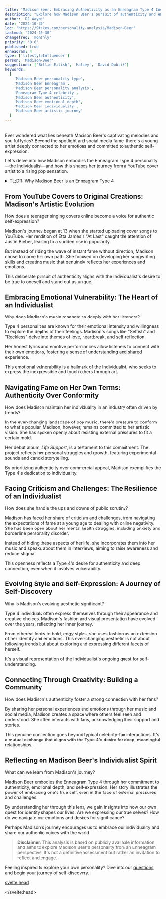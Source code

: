 ```yaml
---
title: 'Madison Beer: Embracing Authenticity as an Enneagram Type 4 Individualist'
description: "Explore how Madison Beer's pursuit of authenticity and emotional depth reflects her Enneagram Type 4 personality, shaping her journey from YouTube sensation to rising pop star."
author: 'DJ Wayne'
date: '2024-10-30'
loc: 'https://9takes.com/personality-analysis/Madison-Beer'
lastmod: '2024-10-30'
changefreq: 'monthly'
priority: '0.6'
published: true
enneagram: 4
type: ['lifestyleInfluencer']
person: 'Madison-Beer'
suggestions: ['Billie Eilish', 'Halsey', 'David Dobrik']
keywords:
  [
    'Madison Beer personality type',
    'Madison Beer Enneagram',
    'Madison Beer personality analysis',
    'Enneagram Type 4 celebrity',
    'Madison Beer authenticity',
    'Madison Beer emotional depth',
    'Madison Beer individuality',
    'Madison Beer artistic journey'
  ]
---
```


<!-- suggestions: ['Billie Eilish', 'Lorde', 'Halsey', 'Melanie Martinez', 'Troye Sivan'] -->

<script>
  import PopCard from "$lib/components/atoms/PopCard.svelte";
  import BlogPurpose from '$lib/components/blog/BlogPurpose.svelte';
</script>

<div
  style="display: flex;
    justify-content: center;
    margin: 1rem 0;
  "
>
  <PopCard
    image={`/types/4s/${'Madison-Beer'}.webp`}
    showIcon={false}
    enneagramType="4"
    displayText="Madison Beer"
    subtext=""
  />
</div>

<p class="firstLetter">Ever wondered what lies beneath Madison Beer's captivating melodies and soulful lyrics? Beyond the spotlight and social media fame, there's a young artist deeply connected to her emotions and committed to authentic self-expression.</p>

Let's delve into how Madison embodies the Enneagram Type 4 personality—the Individualist—and how this shapes her journey from a YouTube cover artist to a rising pop sensation.

<details>
<summary class="accordion">TL;DR: Why Madison Beer is an Enneagram Type 4</summary>
<div class="panel">
<ul>
<li><b>Authentic Self-Expression:</b> Madison's commitment to staying true to herself and her art reflects the Individualist's desire for authenticity and uniqueness.</li>

<li><b>Emotional Depth:</b> Her music often explores complex emotions and personal experiences, showcasing a Type 4's capacity for profound feeling and introspection.</li>

<li><b>Quest for Identity:</b> Madison's evolving style and artistic direction highlight the Individualist's journey toward self-discovery and significance.</li>

<li><b>Sensitivity to Criticism:</b> Her openness about mental health struggles indicates a Type 4's heightened sensitivity and desire to be understood.</li>

<li><b>Core Motivation:</b> At her core, Madison seeks to express her true self and create meaningful art—a hallmark of the Type 4 personality.</li>
</ul>
</div>
</details>

## From YouTube Covers to Original Creations: Madison's Artistic Evolution

How does a teenager singing covers online become a voice for authentic self-expression?

Madison's journey began at 13 when she started uploading cover songs to YouTube. Her rendition of Etta James's "At Last" caught the attention of Justin Bieber, leading to a sudden rise in popularity.

But instead of riding the wave of instant fame without direction, Madison chose to carve her own path. She focused on developing her songwriting skills and creating music that genuinely reflects her experiences and emotions.

This deliberate pursuit of authenticity aligns with the Individualist's desire to be true to oneself and stand out as unique.

## Embracing Emotional Vulnerability: The Heart of an Individualist

Why does Madison's music resonate so deeply with her listeners?

Type 4 personalities are known for their emotional intensity and willingness to explore the depths of their feelings. Madison's songs like "Selfish" and "Reckless" delve into themes of love, heartbreak, and self-reflection.

Her honest lyrics and emotive performances allow listeners to connect with their own emotions, fostering a sense of understanding and shared experience.

This emotional vulnerability is a hallmark of the Individualist, who seeks to express the inexpressible and touch others through art.

## Navigating Fame on Her Own Terms: Authenticity Over Conformity

How does Madison maintain her individuality in an industry often driven by trends?

In the ever-changing landscape of pop music, there's pressure to conform to what's popular. Madison, however, remains committed to her artistic vision. She has spoken openly about resisting external pressures to fit a certain mold.

Her debut album, _Life Support_, is a testament to this commitment. The project reflects her personal struggles and growth, featuring experimental sounds and candid storytelling.

By prioritizing authenticity over commercial appeal, Madison exemplifies the Type 4's dedication to individuality.

## Facing Criticism and Challenges: The Resilience of an Individualist

How does she handle the ups and downs of public scrutiny?

Madison has faced her share of criticism and challenges, from navigating the expectations of fame at a young age to dealing with online negativity. She has been open about her mental health struggles, including anxiety and borderline personality disorder.

Instead of hiding these aspects of her life, she incorporates them into her music and speaks about them in interviews, aiming to raise awareness and reduce stigma.

This openness reflects a Type 4's desire for authenticity and deep connection, even when it involves vulnerability.

## Evolving Style and Self-Expression: A Journey of Self-Discovery

Why is Madison's evolving aesthetic significant?

Type 4 individuals often express themselves through their appearance and creative choices. Madison's fashion and visual presentation have evolved over the years, reflecting her inner journey.

From ethereal looks to bold, edgy styles, she uses fashion as an extension of her identity and emotions. This ever-changing aesthetic is not about following trends but about exploring and expressing different facets of herself.

It's a visual representation of the Individualist's ongoing quest for self-understanding.

## Connecting Through Creativity: Building a Community

How does Madison's authenticity foster a strong connection with her fans?

By sharing her personal experiences and emotions through her music and social media, Madison creates a space where others feel seen and understood. She often interacts with fans, acknowledging their support and stories.

This genuine connection goes beyond typical celebrity-fan interactions. It's a mutual exchange that aligns with the Type 4's desire for deep, meaningful relationships.

## Reflecting on Madison Beer's Individualist Spirit

What can we learn from Madison's journey?

Madison Beer embodies the Enneagram Type 4 through her commitment to authenticity, emotional depth, and self-expression. Her story illustrates the power of embracing one's true self, even in the face of external pressures and challenges.

By understanding her through this lens, we gain insights into how our own quest for identity shapes our lives. Are we expressing our true selves? How do we navigate our emotions and desires for significance?

Perhaps Madison's journey encourages us to embrace our individuality and share our authentic voices with the world.

> **Disclaimer:** This analysis is based on publicly available information and aims to explore Madison Beer's personality from an Enneagram perspective. It's not a definitive assessment but rather an invitation to reflect and engage.

Feeling inspired to explore your own personality? Dive into our [questions](/questions) and begin your journey of self-discovery.

<svelte:head>

<script type="application/ld+json">
{
  "@context": "http://schema.org",
  "@graph": [
    {
      "@type": "Article",
      "articleBody": "This article explores Madison Beer's personality through the lens of the Enneagram Type 4, known as the Individualist. It delves into her commitment to authenticity, emotional depth in her music, her journey of self-discovery, and how these traits align with the core characteristics of a Type 4 personality.",
      "creator": {
        "@type": "Person",
        "name": "DJ Wayne",
        "sameAs": [
          "https://www.instagram.com/djwayne3/",
          "https://www.youtube.com/@djwayne3",
          "https://www.linkedin.com/in/davidtwayne/",
          "https://twitter.com/djwayne3"
        ]
      },
      "author": {
        "@type": "Person",
        "name": "DJ Wayne",
        "sameAs": [
          "https://www.instagram.com/djwayne3/",
          "https://www.youtube.com/@djwayne3",
          "https://www.linkedin.com/in/davidtwayne/",
          "https://twitter.com/djwayne3"
        ]
      },
      "dateModified": "2024-10-30",
      "datePublished": "2024-10-30",
      "description": "Explore how Madison Beer's pursuit of authenticity and emotional depth reflects her Enneagram Type 4 personality, shaping her journey from YouTube sensation to rising pop star.",
      "headline": "Madison Beer: Embracing Authenticity as an Enneagram Type 4 Individualist",
      "image": {
        "@type": "ImageObject",
        "height": 900,
        "url": "https://9takes.com/types/4s/Madison-Beer.webp",
        "width": 900
      },
      "mainEntityOfPage": {
        "@id": "https://9takes.com/personality-analysis/Madison-Beer",
        "@type": "WebPage"
      },
      "mentions": {
        "@type": "Person",
        "name": "Madison Beer",
        "sameAs": [
          "https://en.wikipedia.org/wiki/Madison_Beer",
          "https://www.instagram.com/madisonbeer/",
          "https://www.tiktok.com/@madisonbeer",
          "https://twitter.com/madisonbeer"
        ]
      },
      "publisher": {
        "@type": "Organization",
        "sameAs": [
          "https://www.instagram.com/9takesdotcom/",
          "https://twitter.com/9takesdotcom"
        ],
        "logo": {
          "@type": "ImageObject",
          "url": "https://9takes.com/brand/aero.png"
        },
        "name": "9takes"
      },
      "keywords": [
        "Madison Beer personality type",
        "Madison Beer Enneagram",
        "Madison Beer personality analysis",
        "Enneagram Type 4 celebrity",
        "Madison Beer authenticity",
        "Madison Beer emotional depth",
        "Madison Beer individuality",
        "Madison Beer artistic journey"
      ],
      "articleSection": "Personality Analysis",
      "inLanguage": "en-US",
      "about": [
        {
          "@type": "Thing",
          "name": "Enneagram",
          "sameAs": "https://en.wikipedia.org/wiki/Enneagram_of_Personality"
        },
        {
          "@type": "Thing",
          "name": "Music",
          "sameAs": "https://en.wikipedia.org/wiki/Music"
        }
      ],
      "isPartOf": {
        "@type": "WebSite",
        "name": "9takes",
        "url": "https://9takes.com"
      }
    },
    {
      "@type": "FAQPage",
      "mainEntity": [
        {
          "@type": "Question",
          "acceptedAnswer": {
            "@type": "Answer",
            "text": "Madison Beer exhibits traits of an Enneagram Type 4 through her commitment to authenticity, emotional depth, and desire for unique self-expression. Her music and public persona reflect the Individualist's core characteristics."
          },
          "name": "Why is Madison Beer considered an Enneagram Type 4?"
        },
        {
          "@type": "Question",
          "acceptedAnswer": {
            "@type": "Answer",
            "text": "Examples include her honest and emotive songwriting, her evolving artistic style, her openness about mental health struggles, and her resistance to conforming to industry pressures."
          },
          "name": "What are some examples of Madison Beer's Type 4 characteristics?"
        },
        {
          "@type": "Question",
          "acceptedAnswer": {
            "@type": "Answer",
            "text": "Madison Beer is often associated with the Enneagram Type 4, known as the Individualist. This personality type is characterized by a desire for authenticity, deep emotions, and a quest for identity."
          },
          "name": "What is Madison Beer's personality type?"
        },
        {
          "@type": "Question",
          "acceptedAnswer": {
            "@type": "Answer",
            "text": "Her music often delves into personal experiences and emotions, reflecting her Individualist personality. She uses her art to express her true self and connect with others on a deeper level."
          },
          "name": "How does Madison's music reflect her Enneagram Type 4 personality?"
        }
      ]
    }
  ]
}
</script>

</svelte:head>

<style lang="scss">
</style>
